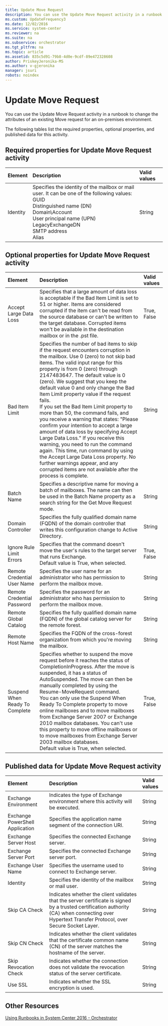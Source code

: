 ```yaml
---
title: Update Move Request
description: You can use the Update Move Request activity in a runbook to change the attributes of an existing Move request for an on-premises environment.
ms.custom: UpdateFrequency3
ms.date: 12/02/2016
ms.service: system-center
ms.reviewer: na
ms.suite: na
ms.subservice: orchestrator
ms.tgt_pltfrm: na
ms.topic: article
ms.assetid: 835c5d91-79b8-4d0e-9cdf-89e472328608
author: PriskeyJeronika-MS
ms.author: v-gjeronika
manager: jsuri
robots: noindex
---
```

# Update Move Request

You can use the Update Move Request activity in a runbook to change the attributes of an existing Move request for an on-premises environment.

The following tables list the required properties, optional properties, and published data for this activity.

## Required properties for Update Move Request activity

| **Element** | **Description**   | **Valid values** |
|:---|:---|:---|
| Identity   | Specifies the identity of the mailbox or mail user. It can be one of the following values:<br>GUID<br>Distinguished name (DN)<br>Domain\\Account <br>User principal name (UPN)<br>LegacyExchangeDN<br>SMTP address<br>Alias | String   |

## Optional properties for Update Move Request activity

| **Element**   | **Description**   | **Valid values** |
|:---|:---|:---|
| Accept Large Data Loss   | Specifies that a large amount of data loss is acceptable if the Bad Item Limit is set to 51 or higher. Items are considered corrupted if the item can't be read from the source database or can't be written to the target database. Corrupted items won't be available in the destination mailbox or in the .pst file.   | True, False   |
| Bad Item Limit   | Specifies the number of bad items to skip if the request encounters corruption in the mailbox. Use 0 (zero) to not skip bad items. The valid input range for this property is from 0 (zero) through 2147483647. The default value is 0 (zero). We suggest that you keep the default value 0 and only change the Bad Item Limit property value if the request fails.<br>If you set the Bad Item Limit property to more than 50, the command fails, and you receive a warning that states: "Please confirm your intention to accept a large amount of data loss by specifying Accept Large Data Loss." If you receive this warning, you need to run the command again. This time, run command by using the Accept Large Data Loss property. No further warnings appear, and any corrupted items are not available after the process is complete. | String   |
| Batch Name   | Specifies a descriptive name for moving a batch of mailboxes. The name can then be used in the Batch Name property as a search string for the Get Move Request mode.   | String   |
| Domain Controller   | Specifies the fully qualified domain name (FQDN) of the domain controller that writes this configuration change to Active Directory.   | String   |
| Ignore Rule Limit Errors   | Specifies that the command doesn't move the user's rules to the target server that runs Exchange.<br>Default value is True, when selected.   | True, False   |
| Remote Credential User Name   | Specifies the user name for an administrator who has permission to perform the mailbox move.   | String   |
| Remote Credential Password   | Specifies the password for an administrator who has permission to perform the mailbox move.   | String   |
| Remote Global Catalog   | Specifies the fully qualified domain name (FQDN) of the global catalog server for the remote forest.   | String   |
| Remote Host Name   | Specifies the FQDN of the cross-forest organization from which you're moving the mailbox.   | String   |
| Suspend When Ready To Complete | Specifies whether to suspend the move request before it reaches the status of CompletionInProgress. After the move is suspended, it has a status of AutoSuspended. The move can then be manually completed by using the Resume-MoveRequest command.<br>You can only use the Suspend When Ready To Complete property to move online mailboxes and to move mailboxes from Exchange Server 2007 or Exchange 2010 mailbox databases. You can't use this property to move offline mailboxes or to move mailboxes from Exchange Server 2003 mailbox databases. <br>Default value is True, when selected.   | True, False   |

## Published data for Update Move Request activity

| **Element**   | **Description**   | **Valid values** |
|:---|:---|:---|
| Exchange Environment   | Indicates the type of Exchange environment where this activity will be executed.   | String   |
| Exchange PowerShell Application | Specifies the application name segment of the connection URI.   | String   |
| Exchange Server Host   | Specifies the connected Exchange server.   | String   |
| Exchange Server Port   | Specifies the connected Exchange server port.   | String   |
| Exchange User Name   | Specifies the username used to connect to Exchange server.   | String   |
| Identity   | Specifies the identity of the mailbox or mail user.   | String   |
| Skip CA Check   | Indicates whether the client validates that the server certificate is signed by a trusted certification authority (CA) when connecting over Hypertext Transfer Protocol, over Secure Socket Layer. | String   |
| Skip CN Check   | Indicates whether the client validates that the certificate common name (CN) of the server matches the hostname of the server.   | String   |
| Skip Revocation Check   | Indicates whether the connection does not validate the revocation status of the server certificate.   | String   |
| Use SSL   | Indicates whether the SSL encryption is used.   | String   |

## Other Resources

[Using Runbooks in System Center 2016 - Orchestrator](design-and-build-runbooks.md)
